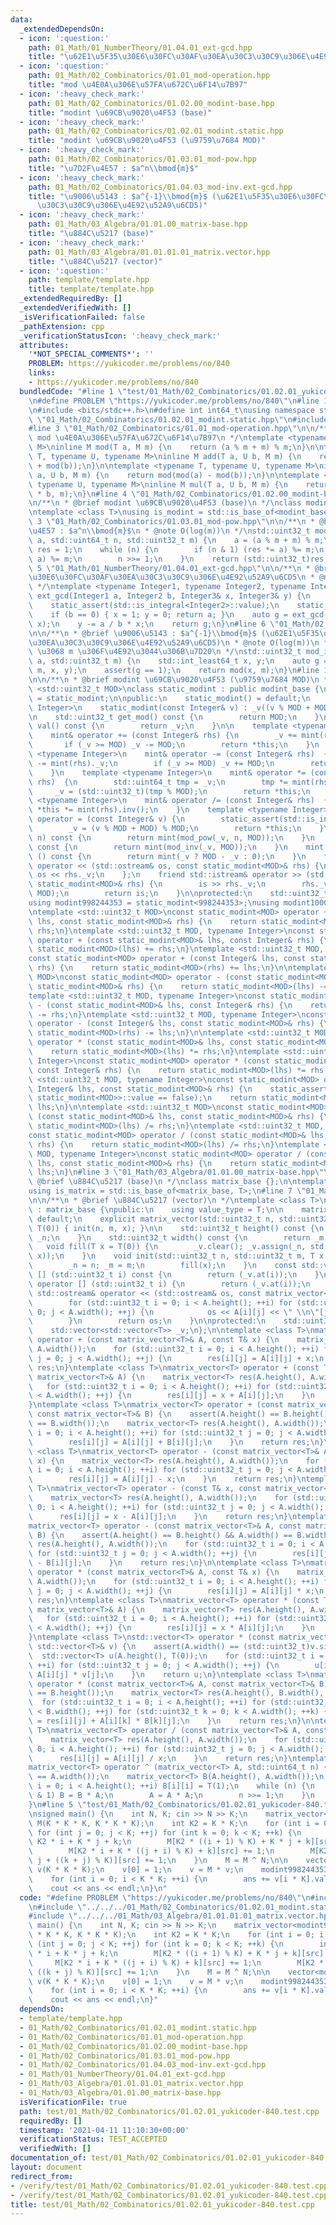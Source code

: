 ```yaml
---
data:
  _extendedDependsOn:
  - icon: ':question:'
    path: 01_Math/01_NumberTheory/01.04.01_ext-gcd.hpp
    title: "\u62E1\u5F35\u30E6\u30FC\u30AF\u30EA\u30C3\u30C9\u306E\u4E92\u52A9\u6CD5"
  - icon: ':question:'
    path: 01_Math/02_Combinatorics/01.01_mod-operation.hpp
    title: "mod \u4E0A\u306E\u57FA\u672C\u6F14\u7B97"
  - icon: ':heavy_check_mark:'
    path: 01_Math/02_Combinatorics/01.02.00_modint-base.hpp
    title: "modint \u69CB\u9020\u4F53 (base)"
  - icon: ':heavy_check_mark:'
    path: 01_Math/02_Combinatorics/01.02.01_modint.static.hpp
    title: "modint \u69CB\u9020\u4F53 (\u9759\u7684 MOD)"
  - icon: ':heavy_check_mark:'
    path: 01_Math/02_Combinatorics/01.03.01_mod-pow.hpp
    title: "\u7D2F\u4E57 : $a^n\\bmod{m}$"
  - icon: ':heavy_check_mark:'
    path: 01_Math/02_Combinatorics/01.04.03_mod-inv.ext-gcd.hpp
    title: "\u9006\u5143 : $a^{-1}\\bmod{m}$ (\u62E1\u5F35\u30E6\u30FC\u30AF\u30EA\
      \u30C3\u30C9\u306E\u4E92\u52A9\u6CD5)"
  - icon: ':heavy_check_mark:'
    path: 01_Math/03_Algebra/01.01.00_matrix-base.hpp
    title: "\u884C\u5217 (base)"
  - icon: ':heavy_check_mark:'
    path: 01_Math/03_Algebra/01.01.01.01_matrix.vector.hpp
    title: "\u884C\u5217 (vector)"
  - icon: ':question:'
    path: template/template.hpp
    title: template/template.hpp
  _extendedRequiredBy: []
  _extendedVerifiedWith: []
  _isVerificationFailed: false
  _pathExtension: cpp
  _verificationStatusIcon: ':heavy_check_mark:'
  attributes:
    '*NOT_SPECIAL_COMMENTS*': ''
    PROBLEM: https://yukicoder.me/problems/no/840
    links:
    - https://yukicoder.me/problems/no/840
  bundledCode: "#line 1 \"test/01_Math/02_Combinatorics/01.02.01_yukicoder-840.test.cpp\"\
    \n#define PROBLEM \"https://yukicoder.me/problems/no/840\"\n#line 1 \"template/template.hpp\"\
    \n#include <bits/stdc++.h>\n#define int int64_t\nusing namespace std;\n#line 5\
    \ \"01_Math/02_Combinatorics/01.02.01_modint.static.hpp\"\n#include <type_traits>\n\
    #line 3 \"01_Math/02_Combinatorics/01.01_mod-operation.hpp\"\n\n/**\n * @brief\
    \ mod \u4E0A\u306E\u57FA\u672C\u6F14\u7B97\n */\ntemplate <typename T, typename\
    \ M>\ninline M mod(T a, M m) {\n    return (a % m + m) % m;\n}\n\ntemplate <typename\
    \ T, typename U, typename M>\ninline M add(T a, U b, M m) {\n    return mod(mod(a)\
    \ + mod(b));\n}\n\ntemplate <typename T, typename U, typename M>\ninline M sub(T\
    \ a, U b, M m) {\n    return mod(mod(a) - mod(b));\n}\n\ntemplate <typename T,\
    \ typename U, typename M>\ninline M mul(T a, U b, M m) {\n    return mod((__uint128_t)a\
    \ * b, m);\n}\n#line 4 \"01_Math/02_Combinatorics/01.02.00_modint-base.hpp\"\n\
    \n/**\n * @brief modint \u69CB\u9020\u4F53 (base)\n */\nclass modint_base {};\n\
    \ntemplate <class T>\nusing is_modint = std::is_base_of<modint_base, T>;\n#line\
    \ 3 \"01_Math/02_Combinatorics/01.03.01_mod-pow.hpp\"\n\n/**\n * @brief \u7D2F\
    \u4E57 : $a^n\\bmod{m}$\n * @note O(log(m))\n */\nstd::uint32_t mod_pow(std::int64_t\
    \ a, std::uint64_t n, std::uint32_t m) {\n    a = (a % m + m) % m;\n    std::uint64_t\
    \ res = 1;\n    while (n) {\n        if (n & 1) (res *= a) %= m;\n        (a *=\
    \ a) %= m;\n        n >>= 1;\n    }\n    return (std::uint32_t)res;\n}\n#line\
    \ 5 \"01_Math/01_NumberTheory/01.04.01_ext-gcd.hpp\"\n\n/**\n * @brief \u62E1\u5F35\
    \u30E6\u30FC\u30AF\u30EA\u30C3\u30C9\u306E\u4E92\u52A9\u6CD5\n * @note O(min(log(a),log(b)))\n\
    \ */\ntemplate <typename Integer1, typename Integer2, typename Integer3>\nInteger1\
    \ ext_gcd(Integer1 a, Integer2 b, Integer3& x, Integer3& y) {\n    static_assert(std::is_integral<Integer1>::value);\n\
    \    static_assert(std::is_integral<Integer2>::value);\n    static_assert(std::is_integral<Integer3>::value);\n\
    \    if (b == 0) { x = 1; y = 0; return a; }\n    auto g = ext_gcd(b, a % b, y,\
    \ x);\n    y -= a / b * x;\n    return g;\n}\n#line 6 \"01_Math/02_Combinatorics/01.04.03_mod-inv.ext-gcd.hpp\"\
    \n\n/**\n * @brief \u9006\u5143 : $a^{-1}\\bmod{m}$ (\u62E1\u5F35\u30E6\u30FC\u30AF\
    \u30EA\u30C3\u30C9\u306E\u4E92\u52A9\u6CD5)\n * @note O(log(m))\n * @warning a\
    \ \u3068 m \u306F\u4E92\u3044\u306B\u7D20\n */\nstd::uint32_t mod_inv(std::int64_t\
    \ a, std::uint32_t m) {\n    std::int_least64_t x, y;\n    auto g = ext_gcd(a,\
    \ m, x, y);\n    assert(g == 1);\n    return mod(x, m);\n}\n#line 10 \"01_Math/02_Combinatorics/01.02.01_modint.static.hpp\"\
    \n\n/**\n * @brief modint \u69CB\u9020\u4F53 (\u9759\u7684 MOD)\n */\ntemplate\
    \ <std::uint32_t MOD>\nclass static_modint : public modint_base {\n    using mint\
    \ = static_modint;\n\npublic:\n    static_modint() = default;\n    template <typename\
    \ Integer>\n    static_modint(const Integer& v) : _v((v % MOD + MOD) % MOD) {}\n\
    \n    std::uint32_t get_mod() const {\n        return MOD;\n    }\n    std::uint32_t\
    \ val() const {\n        return _v;\n    }\n\n    template <typename Integer>\n\
    \    mint& operator += (const Integer& rhs) {\n        _v += mint(rhs)._v;\n \
    \       if (_v >= MOD) _v -= MOD;\n        return *this;\n    }\n    template\
    \ <typename Integer>\n    mint& operator -= (const Integer& rhs)  {\n        _v\
    \ -= mint(rhs)._v;\n        if (_v >= MOD) _v += MOD;\n        return *this;\n\
    \    }\n    template <typename Integer>\n    mint& operator *= (const Integer&\
    \ rhs)  {\n        std::uint64_t tmp = _v;\n        tmp *= mint(rhs)._v;\n   \
    \     _v = (std::uint32_t)(tmp % MOD);\n        return *this;\n    }\n    template\
    \ <typename Integer>\n    mint& operator /= (const Integer& rhs)  {\n        return\
    \ *this *= mint(rhs).inv();\n    }\n    template <typename Integer>\n    mint&\
    \ operator = (const Integer& v) {\n        static_assert(std::is_integral<Integer>::value);\n\
    \        _v = (v % MOD + MOD) % MOD;\n        return *this;\n    }\n    mint pow(std::uint64_t\
    \ n) const {\n        return mint(mod_pow(_v, n, MOD));\n    }\n    mint inv()\
    \ const {\n        return mint(mod_inv(_v, MOD));\n    }\n    mint operator -\
    \ () const {\n        return mint(_v ? MOD - _v : 0);\n    }\n    friend std::ostream&\
    \ operator << (std::ostream& os, const static_modint<MOD>& rhs) {\n        return\
    \ os << rhs._v;\n    };\n    friend std::istream& operator >> (std::istream& is,\
    \ static_modint<MOD>& rhs) {\n        is >> rhs._v;\n        rhs._v = mod(rhs._v,\
    \ MOD);\n        return is;\n    }\n\nprotected:\n    std::uint32_t _v;\n};\n\
    using modint998244353 = static_modint<998244353>;\nusing modint1000000007 = static_modint<1000000007>;\n\
    \ntemplate <std::uint32_t MOD>\nconst static_modint<MOD> operator + (const static_modint<MOD>&\
    \ lhs, const static_modint<MOD>& rhs) {\n    return static_modint<MOD>(lhs) +=\
    \ rhs;\n}\ntemplate <std::uint32_t MOD, typename Integer>\nconst static_modint<MOD>\
    \ operator + (const static_modint<MOD>& lhs, const Integer& rhs) {\n    return\
    \ static_modint<MOD>(lhs) += rhs;\n}\ntemplate <std::uint32_t MOD, typename Integer>\n\
    const static_modint<MOD> operator + (const Integer& lhs, const static_modint<MOD>&\
    \ rhs) {\n    return static_modint<MOD>(rhs) += lhs;\n}\n\ntemplate <std::uint32_t\
    \ MOD>\nconst static_modint<MOD> operator - (const static_modint<MOD>& lhs, const\
    \ static_modint<MOD>& rhs) {\n    return static_modint<MOD>(lhs) -= rhs;\n}\n\
    template <std::uint32_t MOD, typename Integer>\nconst static_modint<MOD> operator\
    \ - (const static_modint<MOD>& lhs, const Integer& rhs) {\n    return static_modint<MOD>(lhs)\
    \ -= rhs;\n}\ntemplate <std::uint32_t MOD, typename Integer>\nconst static_modint<MOD>\
    \ operator - (const Integer& lhs, const static_modint<MOD>& rhs) {\n    return\
    \ static_modint<MOD>(rhs) -= lhs;\n}\n\ntemplate <std::uint32_t MOD>\nconst static_modint<MOD>\
    \ operator * (const static_modint<MOD>& lhs, const static_modint<MOD>& rhs) {\n\
    \    return static_modint<MOD>(lhs) *= rhs;\n}\ntemplate <std::uint32_t MOD, typename\
    \ Integer>\nconst static_modint<MOD> operator * (const static_modint<MOD>& lhs,\
    \ const Integer& rhs) {\n    return static_modint<MOD>(lhs) *= rhs;\n}\ntemplate\
    \ <std::uint32_t MOD, typename Integer>\nconst static_modint<MOD> operator * (const\
    \ Integer& lhs, const static_modint<MOD>& rhs) {\n    static_assert(std::is_same<Integer,\
    \ static_modint<MOD>>::value == false);\n    return static_modint<MOD>(rhs) *=\
    \ lhs;\n}\n\ntemplate <std::uint32_t MOD>\nconst static_modint<MOD> operator /\
    \ (const static_modint<MOD>& lhs, const static_modint<MOD>& rhs) {\n    return\
    \ static_modint<MOD>(lhs) /= rhs;\n}\ntemplate <std::uint32_t MOD, typename Integer>\n\
    const static_modint<MOD> operator / (const static_modint<MOD>& lhs, const Integer&\
    \ rhs) {\n    return static_modint<MOD>(lhs) /= rhs;\n}\ntemplate <std::uint32_t\
    \ MOD, typename Integer>\nconst static_modint<MOD> operator / (const Integer&\
    \ lhs, const static_modint<MOD>& rhs) {\n    return static_modint<MOD>(rhs) /=\
    \ lhs;\n}\n#line 3 \"01_Math/03_Algebra/01.01.00_matrix-base.hpp\"\n\n/**\n *\
    \ @brief \u884C\u5217 (base)\n */\nclass matrix_base {};\n\ntemplate <class T>\n\
    using is_matrix = std::is_base_of<matrix_base, T>;\n#line 7 \"01_Math/03_Algebra/01.01.01.01_matrix.vector.hpp\"\
    \n\n/**\n * @brief \u884C\u5217 (vector)\n */\ntemplate <class T>\nclass matrix_vector\
    \ : matrix_base {\npublic:\n    using value_type = T;\n\n    matrix_vector() =\
    \ default;\n    explicit matrix_vector(std::uint32_t n, std::uint32_t m, T x =\
    \ T(0)) { init(n, m, x); }\n\n    std::uint32_t height() const {\n        return\
    \ _n;\n    }\n    std::uint32_t width() const {\n        return _m;\n    }\n \
    \   void fill(T x = T(0)) {\n        _v.clear(); _v.assign(_n, std::vector<T>(_m,\
    \ x));\n    }\n    void init(std::uint32_t n, std::uint32_t m, T x = T(0)) {\n\
    \        _n = n; _m = m;\n        fill(x);\n    }\n    const std::vector<T>& operator\
    \ [] (std::uint32_t i) const {\n        return (_v.at(i));\n    }\n    std::vector<T>&\
    \ operator [] (std::uint32_t i) {\n        return (_v.at(i));\n    }\n\n    friend\
    \ std::ostream& operator << (std::ostream& os, const matrix_vector<T>& A) {\n\
    \        for (std::uint32_t i = 0; i < A.height(); ++i) for (std::uint32_t j =\
    \ 0; j < A.width(); ++j) {\n            os << A[i][j] << \" \\n\"[j + 1 == A.width()];\n\
    \        }\n        return os;\n    }\n\nprotected:\n    std::uint32_t _n, _m;\n\
    \    std::vector<std::vector<T>> _v;\n};\n\ntemplate <class T>\nmatrix_vector<T>\
    \ operator + (const matrix_vector<T>& A, const T& x) {\n    matrix_vector<T> res(A.height(),\
    \ A.width());\n    for (std::uint32_t i = 0; i < A.height(); ++i) for (std::uint32_t\
    \ j = 0; j < A.width(); ++j) {\n        res[i][j] = A[i][j] + x;\n    }\n    return\
    \ res;\n}\ntemplate <class T>\nmatrix_vector<T> operator + (const T& x, const\
    \ matrix_vector<T>& A) {\n    matrix_vector<T> res(A.height(), A.width());\n \
    \   for (std::uint32_t i = 0; i < A.height(); ++i) for (std::uint32_t j = 0; j\
    \ < A.width(); ++j) {\n        res[i][j] = x + A[i][j];\n    }\n    return res;\n\
    }\ntemplate <class T>\nmatrix_vector<T> operator + (const matrix_vector<T>& A,\
    \ const matrix_vector<T>& B) {\n    assert(A.height() == B.height() && A.width()\
    \ == B.width());\n    matrix_vector<T> res(A.height(), A.width());\n    for (std::uint32_t\
    \ i = 0; i < A.height(); ++i) for (std::uint32_t j = 0; j < A.width(); ++j) {\n\
    \        res[i][j] = A[i][j] + B[i][j];\n    }\n    return res;\n}\n\ntemplate\
    \ <class T>\nmatrix_vector<T> operator - (const matrix_vector<T>& A, const T&\
    \ x) {\n    matrix_vector<T> res(A.height(), A.width());\n    for (std::uint32_t\
    \ i = 0; i < A.height(); ++i) for (std::uint32_t j = 0; j < A.width(); ++j) {\n\
    \        res[i][j] = A[i][j] - x;\n    }\n    return res;\n}\ntemplate <class\
    \ T>\nmatrix_vector<T> operator - (const T& x, const matrix_vector<T>& A) {\n\
    \    matrix_vector<T> res(A.height(), A.width());\n    for (std::uint32_t i =\
    \ 0; i < A.height(); ++i) for (std::uint32_t j = 0; j < A.width(); ++j) {\n  \
    \      res[i][j] = x - A[i][j];\n    }\n    return res;\n}\ntemplate <class T>\n\
    matrix_vector<T> operator - (const matrix_vector<T>& A, const matrix_vector<T>&\
    \ B) {\n    assert(A.height() == B.height() && A.width() == B.width());\n    matrix_vector<T>\
    \ res(A.height(), A.width());\n    for (std::uint32_t i = 0; i < A.height(); ++i)\
    \ for (std::uint32_t j = 0; j < A.width(); ++j) {\n        res[i][j] = A[i][j]\
    \ - B[i][j];\n    }\n    return res;\n}\n\ntemplate <class T>\nmatrix_vector<T>\
    \ operator * (const matrix_vector<T>& A, const T& x) {\n    matrix_vector<T> res(A.height(),\
    \ A.width());\n    for (std::uint32_t i = 0; i < A.height(); ++i) for (std::uint32_t\
    \ j = 0; j < A.width(); ++j) {\n        res[i][j] = A[i][j] * x;\n    }\n    return\
    \ res;\n}\ntemplate <class T>\nmatrix_vector<T> operator * (const T& x, const\
    \ matrix_vector<T>& A) {\n    matrix_vector<T> res(A.height(), A.width());\n \
    \   for (std::uint32_t i = 0; i < A.height(); ++i) for (std::uint32_t j = 0; j\
    \ < A.width(); ++j) {\n        res[i][j] = x * A[i][j];\n    }\n    return res;\n\
    }\ntemplate <class T>\nstd::vector<T> operator * (const matrix_vector<T>& A, const\
    \ std::vector<T>& v) {\n    assert(A.width() == (std::uint32_t)v.size());\n  \
    \  std::vector<T> u(A.height(), T(0));\n    for (std::uint32_t i = 0; i < A.height();\
    \ ++i) for (std::uint32_t j = 0; j < A.width(); ++j) {\n        u[i] = u[i] +\
    \ A[i][j] * v[j];\n    }\n    return u;\n}\ntemplate <class T>\nmatrix_vector<T>\
    \ operator * (const matrix_vector<T>& A, const matrix_vector<T>& B) {\n    assert(A.width()\
    \ == B.height());\n    matrix_vector<T> res(A.height(), B.width(), T(0));\n  \
    \  for (std::uint32_t i = 0; i < A.height(); ++i) for (std::uint32_t j = 0; j\
    \ < B.width(); ++j) for (std::uint32_t k = 0; k < A.width(); ++k) {\n        res[i][j]\
    \ = res[i][j] + A[i][k] * B[k][j];\n    }\n    return res;\n}\n\ntemplate <class\
    \ T>\nmatrix_vector<T> operator / (const matrix_vector<T>& A, const T& x) {\n\
    \    matrix_vector<T> res(A.height(), A.width());\n    for (std::uint32_t i =\
    \ 0; i < A.height(); ++i) for (std::uint32_t j = 0; j < A.width(); ++j) {\n  \
    \      res[i][j] = A[i][j] / x;\n    }\n    return res;\n}\ntemplate <class T>\n\
    matrix_vector<T> operator ^ (matrix_vector<T> A, std::uint64_t n) {\n    assert(A.height()\
    \ == A.width());\n    matrix_vector<T> B(A.height(), A.width());\n    for (int\
    \ i = 0; i < A.height(); ++i) B[i][i] = T(1);\n    while (n) {\n        if (n\
    \ & 1) B = B * A;\n        A = A * A;\n        n >>= 1;\n    }\n    return B;\n\
    }\n#line 5 \"test/01_Math/02_Combinatorics/01.02.01_yukicoder-840.test.cpp\"\n\
    \nsigned main() {\n    int N, K; cin >> N >> K;\n    matrix_vector<modint998244353>\
    \ M(K * K * K, K * K * K);\n    int K2 = K * K;\n    for (int i = 0; i < K; ++i)\
    \ for (int j = 0; j < K; ++j) for (int k = 0; k < K; ++k) {\n        int src =\
    \ K2 * i + K * j + k;\n        M[K2 * ((i + 1) % K) + K * j + k][src] += 1;\n\
    \        M[K2 * i + K * ((j + i) % K) + k][src] += 1;\n        M[K2 * i + K *\
    \ j + ((k + j) % K)][src] += 1;\n    }\n    M = M ^ N;\n\n    vector<modint998244353>\
    \ v(K * K * K);\n    v[0] = 1;\n    v = M * v;\n    modint998244353 ans = 0;\n\
    \    for (int i = 0; i < K * K; ++i) {\n        ans += v[i * K].val();\n    }\n\
    \    cout << ans << endl;\n}\n"
  code: "#define PROBLEM \"https://yukicoder.me/problems/no/840\"\n#include \"../../../template/template.hpp\"\
    \n#include \"../../../01_Math/02_Combinatorics/01.02.01_modint.static.hpp\"\n\
    #include \"../../../01_Math/03_Algebra/01.01.01.01_matrix.vector.hpp\"\n\nsigned\
    \ main() {\n    int N, K; cin >> N >> K;\n    matrix_vector<modint998244353> M(K\
    \ * K * K, K * K * K);\n    int K2 = K * K;\n    for (int i = 0; i < K; ++i) for\
    \ (int j = 0; j < K; ++j) for (int k = 0; k < K; ++k) {\n        int src = K2\
    \ * i + K * j + k;\n        M[K2 * ((i + 1) % K) + K * j + k][src] += 1;\n   \
    \     M[K2 * i + K * ((j + i) % K) + k][src] += 1;\n        M[K2 * i + K * j +\
    \ ((k + j) % K)][src] += 1;\n    }\n    M = M ^ N;\n\n    vector<modint998244353>\
    \ v(K * K * K);\n    v[0] = 1;\n    v = M * v;\n    modint998244353 ans = 0;\n\
    \    for (int i = 0; i < K * K; ++i) {\n        ans += v[i * K].val();\n    }\n\
    \    cout << ans << endl;\n}"
  dependsOn:
  - template/template.hpp
  - 01_Math/02_Combinatorics/01.02.01_modint.static.hpp
  - 01_Math/02_Combinatorics/01.01_mod-operation.hpp
  - 01_Math/02_Combinatorics/01.02.00_modint-base.hpp
  - 01_Math/02_Combinatorics/01.03.01_mod-pow.hpp
  - 01_Math/02_Combinatorics/01.04.03_mod-inv.ext-gcd.hpp
  - 01_Math/01_NumberTheory/01.04.01_ext-gcd.hpp
  - 01_Math/03_Algebra/01.01.01.01_matrix.vector.hpp
  - 01_Math/03_Algebra/01.01.00_matrix-base.hpp
  isVerificationFile: true
  path: test/01_Math/02_Combinatorics/01.02.01_yukicoder-840.test.cpp
  requiredBy: []
  timestamp: '2021-04-11 11:10:30+00:00'
  verificationStatus: TEST_ACCEPTED
  verifiedWith: []
documentation_of: test/01_Math/02_Combinatorics/01.02.01_yukicoder-840.test.cpp
layout: document
redirect_from:
- /verify/test/01_Math/02_Combinatorics/01.02.01_yukicoder-840.test.cpp
- /verify/test/01_Math/02_Combinatorics/01.02.01_yukicoder-840.test.cpp.html
title: test/01_Math/02_Combinatorics/01.02.01_yukicoder-840.test.cpp
---
```

